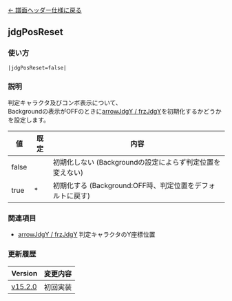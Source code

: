 [← 譜面ヘッダー仕様に戻る](dos_header.html)
## jdgPosReset

### 使い方
```
|jdgPosReset=false|
```
### 説明
判定キャラクタ及びコンボ表示について、  
Backgroundの表示がOFFのときに[arrowJdgY / frzJdgY](dos-h0058-jdgY.html)を初期化するかどうかを設定します。 

|値|既定|内容|
|----|----|----|
|false||初期化しない (Backgroundの設定によらず判定位置を変えない)|
|true|*|初期化する (Background:OFF時、判定位置をデフォルトに戻す)|

### 関連項目
- [arrowJdgY / frzJdgY](dos-h0058-jdgY.html)  判定キャラクタのY座標位置

### 更新履歴

|Version|変更内容|
|----|----|
|[v15.2.0](https://github.com/cwtickle/danoniplus/releases/tag/v15.2.0)|初回実装|